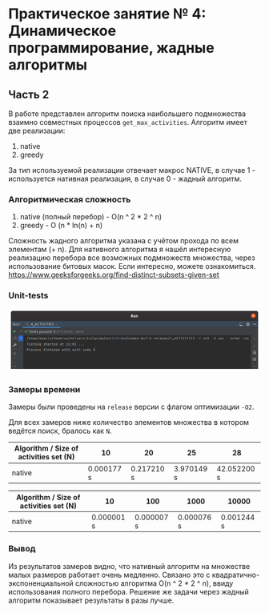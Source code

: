 # Практическое занятие № 4: Динамическое программирование, жадные алгоритмы

## Часть 2

В работе представлен алгоритм поиска наибольшего подмножества взаимно совместных процессов `get_max_activities`.
Алгоритм имеет две реализации:
1) native 
2) greedy

За тип используемой реализации отвечает макрос NATIVE, в случае 1 - используется нативная реализация, 
в случае 0 - жадный алгоритм.

### Алгоритмическая сложность

1) native (полный перебор) - O(n ^ 2 * 2 ^ n)
2) greedy - O (n * ln(n) + n)

Сложность жадного алгоритма указана с учётом прохода по всем элементам (+ n).
Для нативного алгоритма я нашёл интересную реализацию перебора все возможных подмножеств множества, 
через использование битовых масок. Если интересно, можете ознакомиться. 
https://www.geeksforgeeks.org/find-distinct-subsets-given-set

### Unit-tests

![unit-tests](./images/unit_tests.png)

### Замеры времени

Замеры были проведены на `release` версии с флагом оптимизации `-O2`.

Для всех замеров ниже количество элементов множества в котором ведётся поиск, бралось как `N`.

| Algorithm / Size of activities set (N) | 10         | 20         | 25         | 28          |
|----------------------------------------|------------|------------|------------|-------------|
| native                                 | 0.000177 s | 0.217210 s | 3.970149 s | 42.052200 s |

| Algorithm / Size of activities set (N) | 10         | 100        | 1000       | 10000      |
|----------------------------------------|------------|------------|------------|------------|
| native                                 | 0.000001 s | 0.000007 s | 0.000076 s | 0.001244 s |

### Вывод

Из результатов замеров видно, что нативный алгоритм на множестве малых размеров работает очень медленно.
Связано это с квадратично-экспоненциальной сложностью алгоритма O(n ^ 2 * 2 ^ n), ввиду использования
полного перебора. Решение же задачи через жадный алгоритм показывает результаты в разы лучше.
